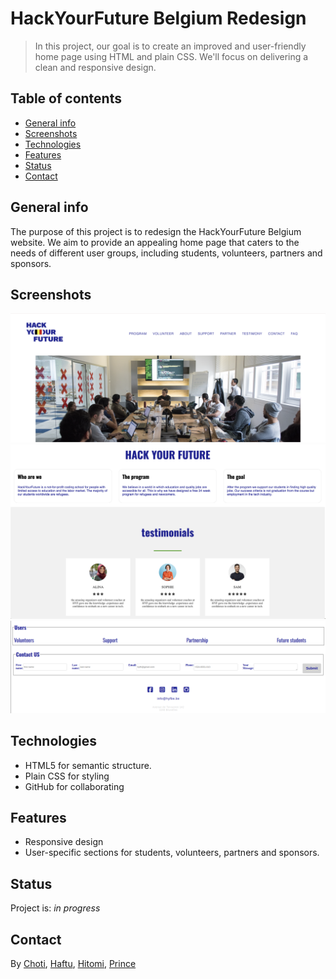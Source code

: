 # HackYourFuture Belgium Redesign

> In this project, our goal is to create an improved and user-friendly home page
> using HTML and plain CSS. We'll focus on delivering a clean and responsive
> design.

## Table of contents

- [General info](#general-info)
- [Screenshots](#screenshots)
- [Technologies](#technologies)
- [Features](#features)
- [Status](#status)
- [Contact](#contact)

## General info

The purpose of this project is to redesign the HackYourFuture Belgium website.
We aim to provide an appealing home page that caters to the needs of different
user groups, including students, volunteers, partners and sponsors.

## Screenshots

![Example screenshot](public/screenshot1.png)
![Example screenshot](public/screenshot2.png)
![Example screenshot](public/screenshot3.png)

## Technologies

- HTML5 for semantic structure.
- Plain CSS for styling
- GitHub for collaborating

## Features

- Responsive design
- User-specific sections for students, volunteers, partners and sponsors.

## Status

Project is: _in progress_

## Contact

By [Choti](https://github.com/jgchoti), [Haftu](https://github.com/Tesfay20),
[Hitomi](https://github.com/hitomipupil),
[Prince](https://github.com/rugiraprince)
